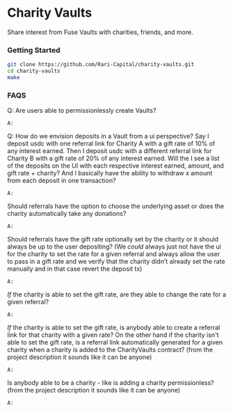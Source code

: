 # Charity Vaults

Share interest from Fuse Vaults with charities, friends, and more.

### Getting Started

```sh
git clone https://github.com/Rari-Capital/charity-vaults.git
cd charity-vaults
make
```


### FAQS

Q: Are users able to permissionlessly create Vaults?
```
A:
```

Q: How do we envision deposits in a Vault from a ui perspective?
Say I deposit usdc with one referral link for Charity A with a gift rate of 10% of any interest earned.
Then I deposit usdc with a different referral link for Charity B with a gift rate of 20% of any interest earned.
Will the I see a list of the deposits on the UI with each respective interest earned, amount, and gift rate + charity? And I basically have the ability to withdraw x amount from each deposit in one transaction?
```
A:
```

Should referrals have the option to choose the underlying asset or does the charity automatically take any donations?
```
A:
```

Should referrals have the gift rate optionally set by the charity or it should always be up to the user depositing?
(We _could_ always just not have the ui for the charity to set the rate for a given referral and always allow the user to pass in a gift rate and we verify that the charity didn't already set the rate manually and in that case revert the deposit tx)
```
A:
```

*If* the charity is able to set the gift rate, are they able to change the rate for a given referral?
```
A:
```

*If* the charity is able to set the gift rate, is anybody able to create a referral link for that charity with a given rate? On the other hand if the charity isn't able to set the gift rate, is a referral link automatically generated for a given charity when a charity is added to the CharityVaults contract?
(from the project description it sounds like it can be anyone)
```
A:
```

Is anybody able to be a charity - like is adding a charity permissionless?
(from the project description it sounds like it can be anyone)
```
A:
```
